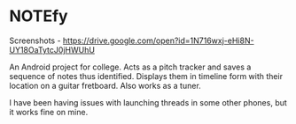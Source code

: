 # NOTEfy

Screenshots - https://drive.google.com/open?id=1N716wxj-eHi8N-UY18OaTytcJ0jHWUhU

An Android project for college. Acts as a pitch tracker and saves a sequence of notes thus identified. Displays them in timeline form with their location on a guitar fretboard. Also works as a tuner. 

I have been having issues with launching threads in some other phones, but it works fine on mine.

